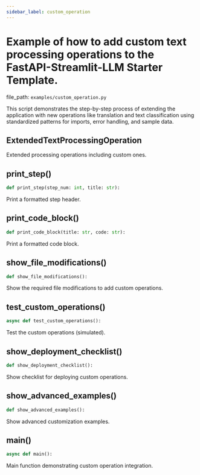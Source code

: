 ```yaml
---
sidebar_label: custom_operation
---
```


# Example of how to add custom text processing operations to the FastAPI-Streamlit-LLM Starter Template.

  file_path: `examples/custom_operation.py`

This script demonstrates the step-by-step process of extending the application
with new operations like translation and text classification using standardized
patterns for imports, error handling, and sample data.

## ExtendedTextProcessingOperation

Extended processing operations including custom ones.

## print_step()

```python
def print_step(step_num: int, title: str):
```

Print a formatted step header.

## print_code_block()

```python
def print_code_block(title: str, code: str):
```

Print a formatted code block.

## show_file_modifications()

```python
def show_file_modifications():
```

Show the required file modifications to add custom operations.

## test_custom_operations()

```python
async def test_custom_operations():
```

Test the custom operations (simulated).

## show_deployment_checklist()

```python
def show_deployment_checklist():
```

Show checklist for deploying custom operations.

## show_advanced_examples()

```python
def show_advanced_examples():
```

Show advanced customization examples.

## main()

```python
async def main():
```

Main function demonstrating custom operation integration.
